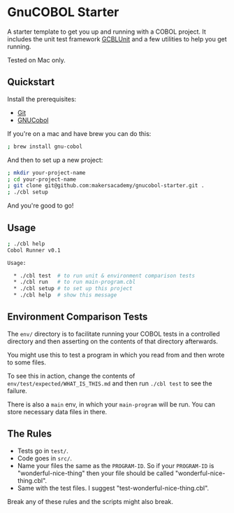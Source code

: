# GnuCOBOL Starter

A starter template to get you up and running with a COBOL project. It includes
the unit test framework [GCBLUnit](https://github.com/OlegKunitsyn/gcblunit)
and a few utilities to help you get running.

Tested on Mac only.

## Quickstart

Install the prerequisites:

* [Git](https://git-scm.com/)
* [GNUCobol](https://gnucobol.sourceforge.io/)

If you're on a mac and have brew you can do this:

```bash
; brew install gnu-cobol
```

And then to set up a new project:

```bash
; mkdir your-project-name
; cd your-project-name
; git clone git@github.com:makersacademy/gnucobol-starter.git .
; ./cbl setup
```

And you're good to go!

## Usage

```bash
; ./cbl help
Cobol Runner v0.1

Usage:

  * ./cbl test  # to run unit & environment comparison tests
  * ./cbl run   # to run main-program.cbl
  * ./cbl setup # to set up this project
  * ./cbl help  # show this message
```

## Environment Comparison Tests

The `env/` directory is to facilitate running your COBOL tests in a controlled
directory and then asserting on the contents of that directory afterwards.

You might use this to test a program in which you read from and then wrote to 
some files.

To see this in action, change the contents of 
`env/test/expected/WHAT_IS_THIS.md` and then run `./cbl test` to see the
failure.

There is also a `main` env, in which your `main-program` will be run. You
can store necessary data files in there.

## The Rules

* Tests go in `test/`.
* Code goes in `src/`.
* Name your files the same as the `PROGRAM-ID`. So if your `PROGRAM-ID` is
  "wonderful-nice-thing" then your file should be called
  "wonderful-nice-thing.cbl".
* Same with the test files. I suggest "test-wonderful-nice-thing.cbl".

Break any of these rules and the scripts might also break.
